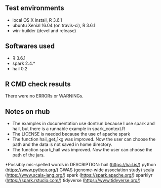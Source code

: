 ## Test environments
* local OS X install, R 3.6.1
* ubuntu Xenial 16.04  (on travis-ci), R 3.6.1
* win-builder (devel and release)

## Softwares used

* R 3.6.1
* spark 2.4.\*
* hail 0.2

## R CMD check results
There were no ERRORs or WARNINGs. 

## Notes on rhub

 * The examples in documentation use dontrun because I use spark and hail, but there is
 a runnable example in spark_context.R
 * The LICENSE is needed because the use of apache spark
 * The function hail_get_1kg was improved. Now the user can choose the path and the data is not saved in home directory.
 * The function spark_hail was improved. Now the user can choose the path of the jars.
 

*Possibly mis-spelled words in DESCRIPTION:
  hail (https://hail.is/)
  python (https://www.python.org/)
  GWAS (genome-wide association study)
  scala (https://www.scala-lang.org/)
  spark (https://spark.apache.org/)
  sparklyr (https://spark.rstudio.com/)
  tidyverse (https://www.tidyverse.org/)